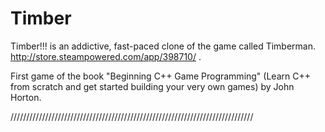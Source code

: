 # Timber

Timber!!! is an addictive, fast-paced clone of the game called Timberman. http://store.steampowered.com/app/398710/ .

First game of the book "Beginning C++ Game Programming" (Learn C++ from scratch and get started building your very own games) by John Horton.

/////////////////////////////////////////////////////////////////////////////

